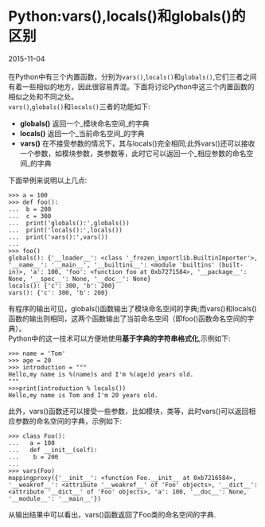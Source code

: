 # Python:vars(),locals()和globals()的区别
2015-11-04 <br />       
在Python中有三个内置函数，分别为`vars()`,`locals()`和`globals()`,它们三者之间有着一些相似的地方，因此很容易弄混。下面将讨论Python中这三个内置函数的相似之处和不同之处。       
`vars()`,`globals()`和`locals()`三者的功能如下:    

- **globals()** 返回一个_模块命名空间_的字典     
- **locals()** 返回一个_当前命名空间_的字典       
- **vars()** 在不接受参数的情况下，其与locals()完全相同;此外vars()还可以接收一个参数，如模块参数，类参数等，此时它可以返回一个_相应参数的命名空间_的字典       

下面举例来说明以上几点:     

    >>> a = 100
    >>> def foo():
    ...  b = 200
    ...  c = 300
    ...  print('globals():',globals())
    ...	 print('locals():',locals())
    ...  print('vars():',vars())
    ...
    >>> foo()
    globals(): {'__loader__': <class '_frozen_importlib.BuiltinImporter'>, '__name__': '__main__', '__builtins__': <module 'builtins' (built-in)>, 'a': 100, 'foo': <function foo at 0xb7271584>, '__package__': None, '__spec__': None, '__doc__': None}
    locals(): {'c': 300, 'b': 200}
    vars(): {'c': 300, 'b': 200}
有程序的输出可见，globals()函数输出了模块命名空间的字典;而vars()和locals()函数的输出则相同，这两个函数输出了当前命名空间（即foo()函数命名空间的字典）。       
Python中的这一技术可以方便地使用**基于字典的字符串格式化**,示例如下:     

    >>> name = 'Tom'
    >>> age = 20
    >>> introduction = """
    Hello,my name is %(name)s and I'm %(age)d years old.
    """
    >>>print(introduction % locals())
    Hello,my name is Tom and I'm 20 years old.
此外，vars()函数还可以接受一些参数，比如模块，类等，此时vars()可以返回相应参数的命名空间的字典，示例如下:

    >>> class Foo():
    ...   a = 100
    ...   def __init__(self):
    ...    b = 200
    ...
    >>> vars(Foo)
    mappingproxy({'__init__': <function Foo.__init__ at 0xb7216584>, '__weakref__': <attribute '__weakref__' of 'Foo' objects>, '__dict__': <attribute '__dict__' of 'Foo' objects>, 'a': 100, '__doc__': None, '__module__': '__main__'})
从输出结果中可以看出，vars()函数返回了Foo类的命名空间的字典.       


